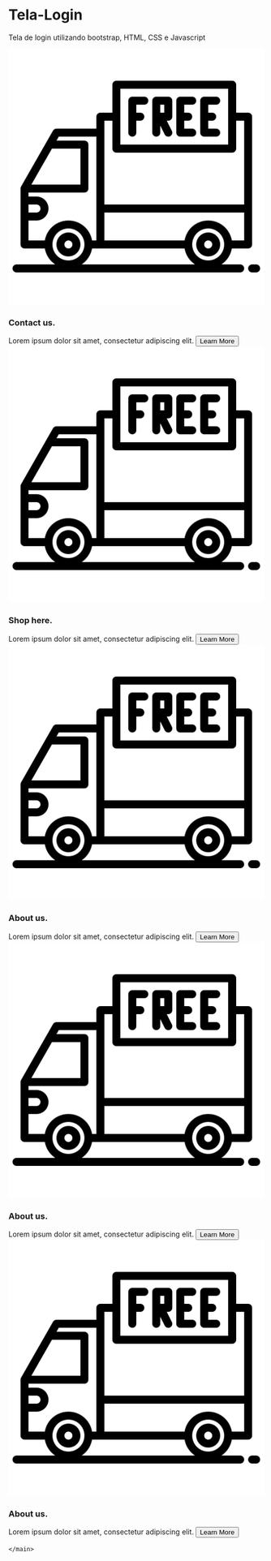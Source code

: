 # Tela-Login
Tela de login utilizando bootstrap, HTML, CSS e Javascript
<!DOCTYPE html>
<html lang="pt-br">
<head>
    <meta charset="UTF-8">
    <meta name="viewport" content="width=device-width, initial-scale=1.0">
    <title>Login</title>
    <link rel="stylesheet" href="css/estilo.css">
    <link rel= "stylesheet" href="bootstrap/css/bootstrap.min.css">
    <link rel="stylesheet" href="bootstrap/js/bootstrap.esm.min.js">
    <link rel="preconnect" href="https://fonts.gstatic.com">
    <link href="https://fonts.googleapis.com/css2?family=Poppins:wght@300;400;500;600&display=swap" rel="stylesheet">
    
</head>
<body>
    <main class="cards">
        <section class="card contact">
            <div class="icon">
                <img src="img/entrega-gratis.png" alt="Contact us.">
            </div>
            <h3>Contact us.</h3>
            <span>Lorem ipsum dolor sit amet, consectetur adipiscing elit.</span>
            <button>Learn More</button>
        </section>
        <section class="card shop">
            <div class="icon">
                <img src="img/entrega-gratis.png" alt="Shop here.">
            </div>
            <h3>Shop here.</h3>
            <span>Lorem ipsum dolor sit amet, consectetur adipiscing elit.</span>
            <button>Learn More</button>
        </section>
        <section class="card about">
            <div class="icon">
                <img src="img/entrega-gratis.png" alt="About us.">
            </div>
            <h3>About us.</h3>
            <span>Lorem ipsum dolor sit amet, consectetur adipiscing elit.</span>
            <button>Learn More</button>
        </section>
        <section class="card about">
            <div class="icon">
                <img src="img/entrega-gratis.png" alt="About us.">
            </div>
            <h3>About us.</h3>
            <span>Lorem ipsum dolor sit amet, consectetur adipiscing elit.</span>
            <button>Learn More</button>
        </section>
        <section class="card about">
            <div class="icon">
                <img src="img/entrega-gratis.png" alt="About us.">
            </div>
            <h3>About us.</h3>
            <span>Lorem ipsum dolor sit amet, consectetur adipiscing elit.</span>
            <button>Learn More</button>
        </section>
        
    </main>
</body>

</html>

